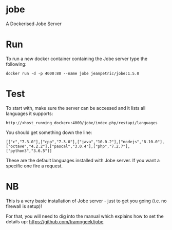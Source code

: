 # jobe
A Dockerised Jobe Server

# Run

To run a new docker container containing the Jobe server type the following:

`docker run -d -p 4000:80 --name jobe jeanpetric/jobe:1.5.0`

# Test

To start with, make sure the server can be accessed and it lists all languages it supports:

`http://<host_running_docker>:4000/jobe/index.php/restapi/languages`

You should get something down the line:

`[["c","7.3.0"],["cpp","7.3.0"],["java","10.0.2"],["nodejs","8.10.0"],["octave","4.2.2"],["pascal","3.0.4"],["php","7.2.7"],["python3","3.6.5"]]`

These are the default languages installed with Jobe server. If you want a specific one fire a request.

# NB

This is a very basic installation of Jobe server - just to get you going (i.e. no firewall is setup)!

For that, you will need to dig into the manual which explains how to set the details up: https://github.com/trampgeek/jobe
